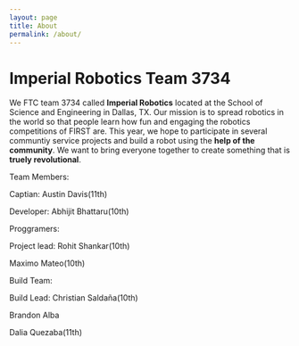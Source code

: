 ```yaml
---
layout: page
title: About
permalink: /about/
---
```

# Imperial Robotics Team 3734

We FTC team 3734 called **Imperial Robotics** located at the School of Science and Engineering in Dallas, TX. Our mission is to 
spread robotics in the world so that people learn how fun and engaging the robotics competitions of FIRST are. This year,
we hope to participate in several communtiy service projects and build a robot using the **help of the community**. We
want to bring everyone together to create something that is **truely revolutional**.

Team Members:

Captian: Austin Davis(11th)

Developer: Abhijit Bhattaru(10th)

Proggramers:

Project lead: Rohit Shankar(10th)

Maximo Mateo(10th)

Build Team:

Build Lead: Christian Saldaña(10th)

Brandon Alba

Dalia Quezaba(11th)

